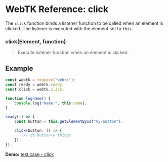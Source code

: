 WebTK Reference: click
======================
The `click` function binds a listener function to be called when an element is
clicked.  The listener is executed with the element set to `this`.

### click(Element, function)
> Execute listener function when an element is clicked.

Example
-------
```js
const webtk = require("webtk");
const ready = webtk.ready;
const click = webtk.click;

function logname() {
    console.log("Name:", this.name);
}

ready(() => {
    const button = this.getElementById("my-button");

    click(button, () => {
        // do button-y things
    });
});
```

**Demo:** [test case - click](../src/test/click.html)

